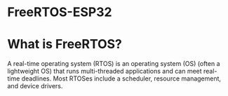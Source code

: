 # FreeRTOS-ESP32

# What is FreeRTOS?

A real-time operating system (RTOS) is an operating system (OS) (often a lightweight OS) that runs multi-threaded applications and can meet real-time deadlines. Most RTOSes include a scheduler, resource management, and device drivers. 
